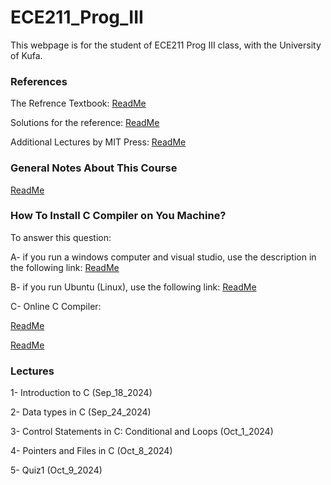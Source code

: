 # ECE211_Prog_III
This webpage is for the student of ECE211 Prog III class, with the University of Kufa.

### References

The Refrence Textbook: [ReadMe](https://github.com/Embed-Threads/Learn-C/blob/main/books/c-programming-a-modern-approach-2nbsped-0393979504-9780393979503_compress.pdf)

Solutions for the reference:
[ReadMe](https://github.com/SuperMoudy/C-programming-A-Modern-Approach-2nd-ed-Solutions)

Additional Lectures by MIT Press:
[ReadMe](https://ocw.mit.edu/courses/6-087-practical-programming-in-c-january-iap-2010/pages/lecture-notes/)

### General Notes About This Course 
[ReadMe](https://github.com/myreadings1/ECE211_Prog_III/blob/main/General_Notes.md )

### How To Install C Compiler on You Machine?

To answer this question:

A- if you run a windows computer and visual studio, use the description in the following link:
[ReadMe](https://code.visualstudio.com/docs/cpp/config-mingw)


B- if you run Ubuntu (Linux), use the following link:
[ReadMe](https://askubuntu.com/questions/693650/how-do-i-run-my-c-program)

C- Online C Compiler:

[ReadMe](https://www.programiz.com/c-programming/online-compiler/)

[ReadMe](https://onecompiler.com/c)


### Lectures

1- Introduction to C (Sep_18_2024)

2- Data types in C (Sep_24_2024)

3- Control Statements in C: Conditional and Loops (Oct_1_2024)

4- Pointers and Files in C (Oct_8_2024)

5- Quiz1 (Oct_9_2024)

```
```
